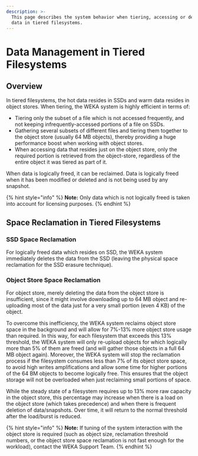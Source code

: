 ```yaml
---
description: >-
  This page describes the system behavior when tiering, accessing or deleting
  data in tiered filesystems.
---
```


# Data Management in Tiered Filesystems

## Overview

In tiered filesystems, the hot data resides in SSDs and warm data resides in object stores. When tiering, the WEKA system is highly efficient in terms of:

* Tiering only the subset of a file which is not accessed frequently, and not keeping infrequently-accessed portions of a file on SSDs.
* Gathering several subsets of different files and tiering them together to the object store \(usually 64 MB objects\), thereby providing a huge performance boost when working with object stores.
* When accessing data that resides just on the object store, only the required portion is retrieved from the object-store, regardless of the entire object it was tiered as part of it.

When data is logically freed, it can be reclaimed. Data is logically freed when it has been modified or deleted and is not being used by any snapshot.

{% hint style="info" %}
**Note:** Only data which is not logically freed is taken into account for licensing purposes.
{% endhint %}

## Space Reclamation in Tiered Filesystems

### SSD Space Reclamation

For logically freed data which resides on SSD, the WEKA system immediately deletes the data from the SSD \(leaving the physical space reclamation for the SSD erasure technique\).

### Object Store Space Reclamation

For object store, merely deleting the data from the object store is insufficient, since it might involve downloading up to 64 MB object and re-uploading most of the data just for a very small portion \(even 4 KB\) of the object.

To overcome this inefficiency, the WEKA system reclaims object store space in the background and will allow for 7%-13% more object store usage than required. In this way, for each filesystem that exceeds this 13% threshold, the WEKA system will only re-upload objects for which logically more than 5% of them are freed \(and will gather those objects in a full 64 MB object again\). Moreover, the WEKA system will stop the reclamation process if the filesystem consumes less than 7% of its object store space, to avoid high writes amplifications and allow some time for higher portions of the 64 BM objects to become logically free. This ensures that the object storage will not be overloaded when just reclaiming small portions of space.

While the steady state of a filesystem requires up to 13% more raw capacity in the object store, this percentage may increase when there is a load on the object store \(which takes precedence\) and when there is frequent deletion of data/snapshots. Over time, it will return to the normal threshold after the load/burst is reduced.

{% hint style="info" %}
**Note:** If tuning of the system interaction with the object store is required \(such as object size, reclamation threshold numbers, or the object store space reclamation is not fast enough for the workload\), contact the WEKA Support Team.
{% endhint %}

